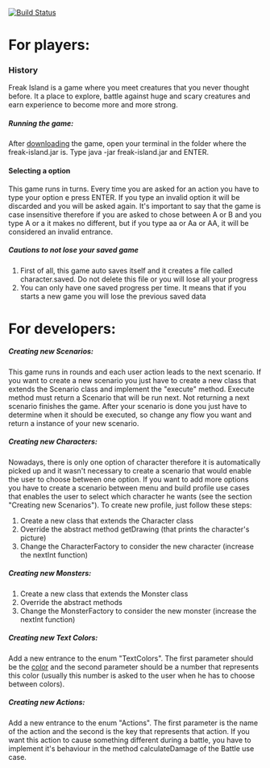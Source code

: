 [![Build Status](https://travis-ci.org/gabrielcedran/coding-puzzle.svg?branch=master)](https://travis-ci.org/gabrielcedran/coding-puzzle)

# For players:
### History
Freak Island is a game where you meet creatures that you never thought before. It a place to explore, battle against huge and scary creatures and earn experience to become more and more strong.

##### Running the game:
After [downloading](https://github.com/gabrielcedran/coding-puzzle/raw/master/runnable/freak-island.jar) the game, open your terminal in the folder where the freak-island.jar is. Type java -jar freak-island.jar and ENTER.

#### Selecting a option
This game runs in turns. Every time you are asked for an action you have to type your option e press ENTER. If you type an invalid option it will be discarded and you will be asked again. It's important to say that the game is case insensitive therefore if you are asked to chose between A or B and you type A or a it makes no different, but if you type aa or Aa or AA, it will be considered an invalid entrance.

##### Cautions to not lose your saved game
1. First of all, this game auto saves itself and it creates a file called character.saved. Do not delete this file or you will lose all your progress
2. You can only have one saved progress per time. It means that if you starts a new game you will lose the previous saved data


# For developers:

##### Creating new Scenarios:
This game runs in rounds and each user action leads to the next scenario. If you want to create a new scenario you just have to create a new class that extends the Scenario class and implement the "execute" method. Execute method must return a Scenario that will be run next. Not returning a next scenario finishes the game.
After your scenario is done you just have to determine when it should be executed, so change any flow you want and return a instance of your new scenario.

##### Creating new Characters:
Nowadays, there is only one option of character therefore it is automatically picked up and it wasn't necessary to create a scenario that would enable the user to choose between one option. If you want to add more options you have to create a scenario between menu and build profile use cases that enables the user to select which character he wants (see the section "Creating new Scenarios"). To create new profile, just follow these steps:
1. Create a new class that extends the Character class
2. Override the abstract method getDrawing (that prints the character's picture)
3. Change the CharacterFactory to consider the new character (increase the nextInt function)

##### Creating new Monsters:
1. Create a new class that extends the Monster class
2. Override the abstract methods
3. Change the MonsterFactory to consider the new monster (increase the nextInt function)

##### Creating new Text Colors:
Add a new entrance to the enum "TextColors". The first parameter should be the [color](http://www.lihaoyi.com/post/BuildyourownCommandLinewithANSIescapecodes.html#16-colors) and the second parameter should be a number that represents this color (usually this number is asked to the user when he has to choose between colors).

##### Creating new Actions:
Add a new entrance to the enum "Actions". The first parameter is the name of the action and the second is the key that represents that action.
If you want this action to cause something different during a battle, you have to implement it's behaviour in the method calculateDamage of the Battle use case.


